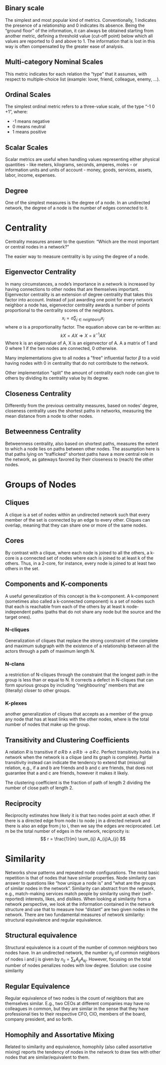 ## Binary scale 

The simplest and most popular kind of metrics. Conventionally, 1 indicates the
presence of a relationship and 0 indicates its absence. Being the “ground floor" of the information, it can always be obtained starting from another metric, defining a threshold value (cut-off point) below which all values are reported to 0 and above to 1. The information that is lost in this way is often compensated by the greater ease of analysis.

## Multi-category Nominal Scales

This metric indicates for each relation the “type” that it assumes, with respect to
multiple-choice list (example: lover, friend, colleague, enemy, ...).

## Ordinal Scales

The simplest ordinal metric refers to a three-value scale, of the type “-1 0 +1”,
where:
 - -1 means negative
 - 0 means neutral
 - 1 means positive

## Scalar Scales

Scalar metrics are useful when handling values representing either physical
quantities - like meters, kilograms, seconds, amperes, moles - or information
units and units of account - money, goods, services, assets, labor, income,
expenses.

## Degree

One of the simplest measures is the degree of a node. In an undirected network, the degree of a node is the number of edges connected to
it.

# Centrality

Centrality measures answer to the question: “Which are the most important or central nodes in a network?”

The easier way to measure centrality is by using the degree of a node. 

## Eigenvector Centrality

In many circumstances, a node’s importance in a network is increased by having
connections to other nodes that are themselves important.
Eigenvector centrality is an extension of degree centrality that takes this factor into
account. Instead of just awarding one point for every network neighbor a node has,
eigenvector centrality awards a number of points proportional to the centrality
scores of the neighbors.
$$
x_i = \alpha \sum_{j \in neighbors{i}} x_j
$$
where $\alpha$ is a proportionality factor. The equation above can be re-written as:
$$
k X = A X \Rightarrow X = k^{-1}A X
$$
Where k is an eigenvalue of A, X is an eigenvector of A. A a matrix of 1 and 0 where 1 if the two nodes are connected, 0 otherwise.

Many implementations give to all nodes a "free" influential factor $\beta$ to a void having nodes with 0 in centrality that do not contribute to the network.

Other implementation "split" the amount of centrality each node can give to others by dividing its centrality value by its degree.

## Closeness Centrality

Differently from the previous centrality measures, based on nodes’ degree, closeness centrality uses the shortest paths in networks, measuring the mean distance from a node to other nodes.

## Betweenness Centrality

Betweenness centrality, also based on shortest paths, measures the extent to
which a node lies on paths between other nodes. The assumption here is that
paths lying on “trafficked” shortest paths have a more central role in the
network, as gateways favored by their closeness to (reach) the other nodes.


# Groups of Nodes

## Cliques

A clique is a set of nodes within an undirected network such that every member of the set is connected by an edge to every other. Cliques can overlap, meaning that they can share one or more of the same nodes.

## Cores

By contrast with a clique, where each node is joined to all the others, a k-core is a connected set of nodes where each is joined to at least k of the others. Thus, in a 2-core, for instance, every node is joined to at least two others in the set.

## Components and K-components

A useful generalization of this concept is the k-component. A k-component (sometimes also called a k-connected component) is a set of nodes such that each is reachable from each of the others by at least k node-independent paths (paths that do not share any node but the source and the target ones).

### N-cliques
Generalization of cliques that replace the strong constraint of the complete and maximum subgraph with the existence of a relationship between all the actors through a path of maximum length N.

### N-clans
a restriction of N-cliques through the constraint that the longest path in the group is less than or equal to N. It corrects a defect in N-cliques that can form spurious groups by including “neighbouring” members that are (literally) closer to other groups.

### K-plexes 
another generalization of cliques that accepts as a member of the group any node that has at least links with the other nodes, where is the total number of nodes that make up the group.

##  Transitivity and Clustering Coefficients

A relation $R$ is transitive if $a \, R \, b \wedge a \, R \, b \rightarrow a \, R \, c$.
Perfect transitivity holds in a network when the network is a clique (and its graph is complete). Partial transitivity instead can indicate the tendency to extend that (missing) relation, e.g., if a and b are friends and b and c are friends, that does not guarantee that a and c are friends, however it makes it likely.

The clustering coefficient is the fraction of path of length 2 dividing the number of close path of length 2.

## Reciprocity

Reciprocity estimates how likely it is that two nodes point at each other. If there is a
directed edge from node i to node j in a directed network and there is also an edge from j to i, then we say the edges are reciprocated. Let m be the total number of edges in the network, reciprocity is:
$$
r = \frac{1}{m} \sum_{ij} A_{ij}A_{ji}
$$

# Similarity

Networks show patterns and repeated node configurations. The most basic repetition is that of nodes that have similar properties. Node similarity can answer to questions like “how unique a node is” and “what are the groups of similar nodes in the network”. Similarity can abstract from the network, e.g., match-making services match people by similarity using their (self-reported) interests, likes, and dislikes. When looking at similarity from a network perspective, we look at the information contained in the network structure and use that to measure how “distant” are two given nodes in the network. There are two fundamental measures of network similarity: structural equivalence and regular equivalence.

## Structural equivalence

Structural equivalence is a count of the number of common neighbors two nodes
have. In an undirected network, the number $n_{ij}$ of common neighbors of
nodes i and j is given by $n_{ij} = \sum_k A_{ij} A_{kj}$. However, focusing on the total number of
nodes penalizes nodes with low degree. Solution: use cosine similarity


## Regular Equivalence

Regular equivalence of two nodes is the count of neighbors that are themselves similar. E.g., two CEOs at different companies may have no colleagues in common, but they are similar in the sense that they have professional ties to their respective CFO, CIO, members of the board, company president, and so forth.

## Homophily and Assortative Mixing

Related to similarity and equivalence, homophily (also called assortative mixing) reports the tendency of nodes in the network to draw ties with other nodes that are similar/equivalent to them.